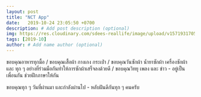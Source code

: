 ```yaml
---
layout: post
title: "NCT App"
date:   2019-10-24 23:05:50 +0700
description: # Add post description (optional)
img: https://res.cloudinary.com/sdees-reallife/image/upload/v1571931705/IMG_9365.jpg # Add image post (optional)
tags: [2019-10]
author: # Add name author (optional)
---
```

ขอบคุณอาหารทุกมื้อ / ขอบคุณเสื้อผ้า กางเกง กระเป๋า / ขอบคุณวันซักผ้า น้ำยาซักผ้า เครื่องซักผ้า และ ทุก ๆ อย่างที่ร่วมมือกันทำให้การซักผ้าเสร็จลงด้วยดี / ขอบคุณวิทยุ เพลง และ ข่าว - อยู่เป็นเพื่อนกัน ช่วยฝึกภาษาให้กัน

<i class="fa fa-child" style="color:plum"></i>

ขอบคุณทุก ๆ วันที่ผ่านมา และกำลังผ่านไป - หลับฝันดีกันทุก ๆ คนครับ
